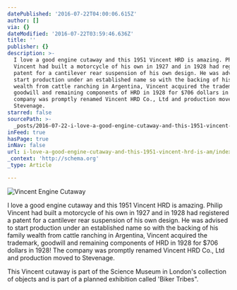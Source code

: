 ```yaml
---
datePublished: '2016-07-22T04:00:06.615Z'
author: []
via: {}
dateModified: '2016-07-22T03:59:46.636Z'
title: ''
publisher: {}
description: >-
  I love a good engine cutaway and this 1951 Vincent HRD is amazing. Philip
  Vincent had built a motorcycle of his own in 1927 and in 1928 had registered a
  patent for a cantilever rear suspension of his own design. He was advised to
  start production under an established name so with the backing of his family
  wealth from cattle ranching in Argentina, Vincent acquired the trademark,
  goodwill and remaining components of HRD in 1928 for $706 dollars in 1928! The
  company was promptly renamed Vincent HRD Co., Ltd and production moved to
  Stevenage.
starred: false
sourcePath: >-
  _posts/2016-07-22-i-love-a-good-engine-cutaway-and-this-1951-vincent-hrd-is-am.md
inFeed: true
hasPage: true
inNav: false
url: i-love-a-good-engine-cutaway-and-this-1951-vincent-hrd-is-am/index.html
_context: 'http://schema.org'
_type: Article

---
```

![Vincent Engine Cutaway](https://the-grid-user-content.s3-us-west-2.amazonaws.com/70e9a271-478d-4784-93fe-cd784426c0c9.jpg)

I love a good engine cutaway and this 1951 Vincent HRD is amazing. Philip Vincent had built a motorcycle of his own in 1927 and in 1928 had registered a patent for a cantilever rear suspension of his own design. He was advised to start production under an established name so with the backing of his family wealth from cattle ranching in Argentina, Vincent acquired the trademark, goodwill and remaining components of HRD in 1928 for $706 dollars in 1928! The company was promptly renamed Vincent HRD Co., Ltd and production moved to Stevenage.

This Vincent cutaway is part of the Science Museum in London's collection of objects and is part of a planned exhibition called 'Biker Tribes".